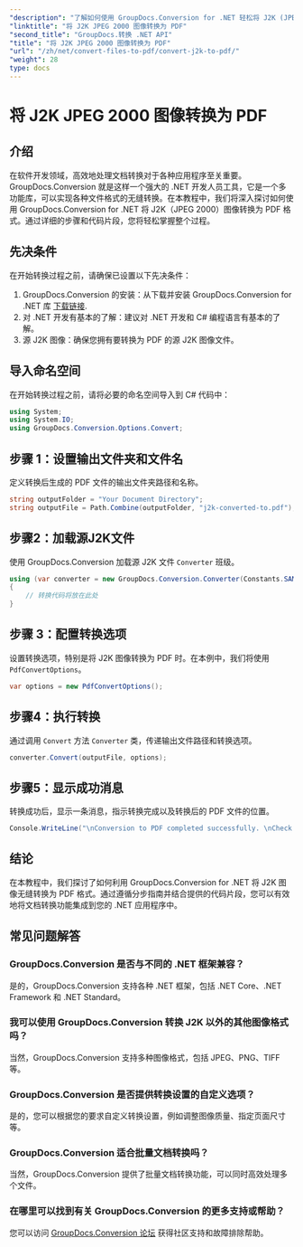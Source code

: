```yaml
---
"description": "了解如何使用 GroupDocs.Conversion for .NET 轻松将 J2K (JPEG 2000) 图像转换为 PDF。包含分步教程。"
"linktitle": "将 J2K JPEG 2000 图像转换为 PDF"
"second_title": "GroupDocs.转换 .NET API"
"title": "将 J2K JPEG 2000 图像转换为 PDF"
"url": "/zh/net/convert-files-to-pdf/convert-j2k-to-pdf/"
"weight": 28
type: docs
---
```

# 将 J2K JPEG 2000 图像转换为 PDF

## 介绍
在软件开发领域，高效地处理文档转换对于各种应用程序至关重要。GroupDocs.Conversion 就是这样一个强大的 .NET 开发人员工具，它是一个多功能库，可以实现各种文件格式的无缝转换。在本教程中，我们将深入探讨如何使用 GroupDocs.Conversion for .NET 将 J2K（JPEG 2000）图像转换为 PDF 格式。通过详细的步骤和代码片段，您将轻松掌握整个过程。
## 先决条件
在开始转换过程之前，请确保已设置以下先决条件：
1. GroupDocs.Conversion 的安装：从下载并安装 GroupDocs.Conversion for .NET 库 [下载链接](https://releases。groupdocs.com/conversion/net/).
2. 对 .NET 开发有基本的了解：建议对 .NET 开发和 C# 编程语言有基本的了解。
3. 源 J2K 图像：确保您拥有要转换为 PDF 的源 J2K 图像文件。

## 导入命名空间
在开始转换过程之前，请将必要的命名空间导入到 C# 代码中：
```csharp
using System;
using System.IO;
using GroupDocs.Conversion.Options.Convert;
```

## 步骤 1：设置输出文件夹和文件名
定义转换后生成的 PDF 文件的输出文件夹路径和名称。
```csharp
string outputFolder = "Your Document Directory";
string outputFile = Path.Combine(outputFolder, "j2k-converted-to.pdf");
```
## 步骤2：加载源J2K文件
使用 GroupDocs.Conversion 加载源 J2K 文件 `Converter` 班级。
```csharp
using (var converter = new GroupDocs.Conversion.Converter(Constants.SAMPLE_J2K))
{
    // 转换代码将放在此处
}
```
## 步骤 3：配置转换选项
设置转换选项，特别是将 J2K 图像转换为 PDF 时。在本例中，我们将使用 `PdfConvertOptions`。
```csharp
var options = new PdfConvertOptions();
```
## 步骤4：执行转换
通过调用 `Convert` 方法 `Converter` 类，传递输出文件路径和转换选项。
```csharp
converter.Convert(outputFile, options);
```
## 步骤5：显示成功消息
转换成功后，显示一条消息，指示转换完成以及转换后的 PDF 文件的位置。
```csharp
Console.WriteLine("\nConversion to PDF completed successfully. \nCheck output in {0}", outputFolder);
```

## 结论
在本教程中，我们探讨了如何利用 GroupDocs.Conversion for .NET 将 J2K 图像无缝转换为 PDF 格式。通过遵循分步指南并结合提供的代码片段，您可以有效地将文档转换功能集成到您的 .NET 应用程序中。
## 常见问题解答
### GroupDocs.Conversion 是否与不同的 .NET 框架兼容？
是的，GroupDocs.Conversion 支持各种 .NET 框架，包括 .NET Core、.NET Framework 和 .NET Standard。
### 我可以使用 GroupDocs.Conversion 转换 J2K 以外的其他图像格式吗？
当然，GroupDocs.Conversion 支持多种图像格式，包括 JPEG、PNG、TIFF 等。
### GroupDocs.Conversion 是否提供转换设置的自定义选项？
是的，您可以根据您的要求自定义转换设置，例如调整图像质量、指定页面尺寸等。
### GroupDocs.Conversion 适合批量文档转换吗？
当然，GroupDocs.Conversion 提供了批量文档转换功能，可以同时高效处理多个文件。
### 在哪里可以找到有关 GroupDocs.Conversion 的更多支持或帮助？
您可以访问 [GroupDocs.Conversion 论坛](https://forum.groupdocs.com/c/conversion/11) 获得社区支持和故障排除帮助。